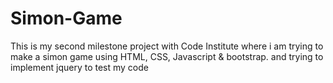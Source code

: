 # Simon-Game
This is my second milestone project with Code Institute where i am trying to make a simon game using HTML, CSS, Javascript &amp; bootstrap. and trying to implement jquery to test my code
